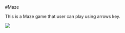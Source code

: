 #Maze

This is a Maze game that user can play using arrows key. 

<img src="https://lh3.googleusercontent.com/btEYKQVzcJfPkSuadQ7DfzN7tsrb1iQpR-ZjnCyUWSveGjdL-L_UKSmV9tnyNQLRbz8QHhmWzGMOYps=w1600-h799"></img>
